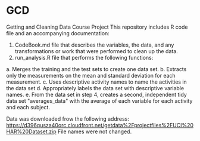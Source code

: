 # GCD
Getting and Cleaning Data Course Project
This repository includes R code file and an accompanying documentation:

1. CodeBook.md file that describes the variables, the data, and any transformations or  work that were performed to clean up the data.
2. run_analysis.R file that performs the following functions:

a. Merges the training and the test sets to create one data set.
b. Extracts only the measurements on the mean and standard deviation for each   measurement.
c. Uses descriptive activity names to name the activities in the data set
d. Appropriately labels the data set with descriptive variable names.
e. From the data set in step 4, creates a second, independent tidy data set "averages_data" with the average of each variable for each activity and each subject.

Data was downloaded frow the following address:
https://d396qusza40orc.cloudfront.net/getdata%2Fprojectfiles%2FUCI%20HAR%20Dataset.zip
File names were not changed.
